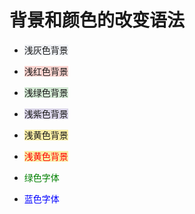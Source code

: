 # 背景和颜色的改变语法
- <span style="background:#eef0f4;">浅灰色背景</span>
- <span style="background:#fbd4d0;">浅红色背景</span>
- <span style="background:#d4e9d5;">浅绿色背景</span>
- <span style="background:#dad5e9;">浅紫色背景</span>
- <span style="background:#f9eda6;">浅黄色背景</span>

- <span style="background:#f9eda6;color:red">浅黄色背景</span>
- <span style="color:green">绿色字体</span>
- <span style="color:blue">蓝色字体</span>
